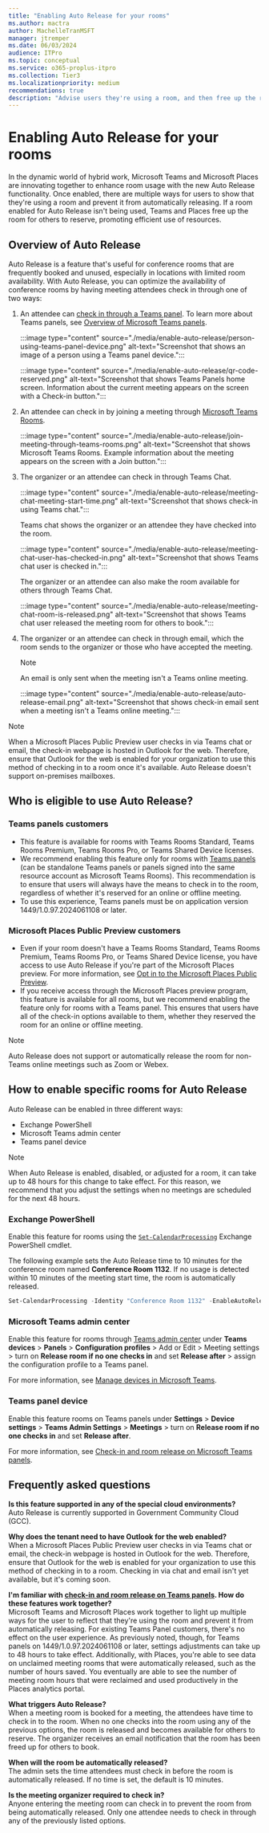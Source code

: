 ```yaml
---
title: "Enabling Auto Release for your rooms"
ms.author: mactra
author: MachelleTranMSFT
manager: jtremper
ms.date: 06/03/2024
audience: ITPro
ms.topic: conceptual
ms.service: o365-proplus-itpro
ms.collection: Tier3
ms.localizationpriority: medium
recommendations: true
description: "Advise users they're using a room, and then free up the room for use by others if no current users are detected."
---
```


# Enabling Auto Release for your rooms

In the dynamic world of hybrid work, Microsoft Teams and Microsoft Places are innovating together to enhance room usage with the new Auto Release functionality. Once enabled, there are multiple ways for users to show that they're using a room and prevent it from automatically releasing. If a room enabled for Auto Release isn't  being used, Teams and Places free up the room for others to reserve, promoting efficient use of resources.

## Overview of Auto Release

Auto Release is a feature that's useful for conference rooms that are frequently booked and unused, especially in locations with limited room availability. With Auto Release, you can optimize the availability of conference rooms by having meeting attendees check in through one of two ways:

1. An attendee can [check in through a Teams panel](/microsoftteams/devices/check-in-and-room-release). To learn more about Teams panels, see [Overview of Microsoft Teams panels](/microsoftteams/devices/overview-teams-panels).

   :::image type="content" source="./media/enable-auto-release/person-using-teams-panel-device.png" alt-text="Screenshot that shows an image of a person using a Teams panel device.":::

   :::image type="content" source="./media/enable-auto-release/qr-code-reserved.png" alt-text="Screenshot that shows Teams Panels home screen. Information about the current meeting appears on the screen with a Check-in button.":::

1. An attendee can check in by joining a meeting through [Microsoft Teams Rooms](/microsoftteams/rooms/).

   :::image type="content" source="./media/enable-auto-release/join-meeting-through-teams-rooms.png" alt-text="Screenshot that shows Microsoft Teams Rooms. Example information about the meeting appears on the screen with a Join button.":::

1. The organizer or an attendee can check in through Teams Chat.

   :::image type="content" source="./media/enable-auto-release/meeting-chat-meeting-start-time.png" alt-text="Screenshot that shows check-in using Teams chat.":::

   Teams chat shows the organizer or an attendee they have checked into the room.

   :::image type="content" source="./media/enable-auto-release/meeting-chat-user-has-checked-in.png" alt-text="Screenshot that shows Teams chat user is checked in.":::

   The organizer or an attendee can also make the room available for others through Teams Chat.

   :::image type="content" source="./media/enable-auto-release/meeting-chat-room-is-released.png" alt-text="Screenshot that shows Teams chat user released the meeting room for others to book.":::

1. The organizer or an attendee can check in through email, which the room sends to the organizer or those who have accepted the meeting.

   > [!NOTE]
   > An email is only sent when the meeting isn't a Teams online meeting.

   :::image type="content" source="./media/enable-auto-release/auto-release-email.png" alt-text="Screenshot that shows check-in email sent when a meeting isn't a Teams online meeting.":::

> [!NOTE]
> When a Microsoft Places Public Preview user checks in via Teams chat or email, the check-in webpage is hosted in Outlook for the web. Therefore, ensure that Outlook for the web is enabled for your organization to use this method of checking in to a room once it's available. Auto Release doesn't support on-premises mailboxes.

## Who is eligible to use Auto Release?

### Teams panels customers

- This feature is available for rooms with Teams Rooms Standard, Teams Rooms Premium, Teams Rooms Pro, or Teams Shared Device licenses.
- We recommend enabling this feature only for rooms with [Teams panels](/microsoftteams/devices/check-in-and-room-release) (can be standalone Teams panels or panels signed into the same resource account as Microsoft Teams Rooms). This recommendation is to ensure that users will always have the means to check in to the room, regardless of whether it's reserved for an online or offline meeting.
- To use this experience, Teams panels must be on application version 1449/1.0.97.2024061108 or later.

### Microsoft Places Public Preview customers

- Even if your room doesn't have a Teams Rooms Standard, Teams Rooms Premium, Teams Rooms Pro, or Teams Shared Device license, you have access to use Auto Release if you're part of the Microsoft Places preview. For more information, see [Opt in to the Microsoft Places Public Preview](opt-in-places-preview.md).
- If you receive access through the Microsoft Places preview program, this feature is available for all rooms, but we recommend enabling the feature only for rooms with a Teams panel. This ensures that users have all of the check-in options available to them, whether they reserved the room for an online or offline meeting.

> [!NOTE]
> Auto Release does not support or automatically release the room for non-Teams online meetings such as Zoom or Webex.

## How to enable specific rooms for Auto Release

Auto Release can be enabled in three different ways:

- Exchange PowerShell
- Microsoft Teams admin center
- Teams panel device

> [!NOTE]
> When Auto Release is enabled, disabled, or adjusted for a room, it can take up to 48 hours for this change to take effect. For this reason, we recommend that you adjust the settings when no meetings are scheduled for the next 48 hours.

### Exchange PowerShell

Enable this feature for rooms using the [`Set-CalendarProcessing`](/powershell/module/exchange/set-calendarprocessing?view=exchange-ps&preserve-view=true) Exchange PowerShell cmdlet.

The following example sets the Auto Release time to 10 minutes for the conference room named **Conference Room 1132**. If no usage is detected within 10 minutes of the meeting start time, the room is automatically released.

```powershell
Set-CalendarProcessing -Identity "Conference Room 1132" -EnableAutoRelease $true -PostReservationMaxClaimTimeInMinutes 10
```

### Microsoft Teams admin center

Enable this feature for rooms through [Teams admin center](https://admin.teams.microsoft.com/) under **Teams devices** > **Panels** > **Configuration profiles** > Add or Edit > Meeting settings > turn on **Release room if no one checks in** and set **Release after** > assign the configuration profile to a Teams panel.

For more information, see [Manage devices in Microsoft Teams](/microsoftteams/devices/device-management).

### Teams panel device

Enable this feature rooms on Teams panels under **Settings** > **Device settings** > **Teams Admin Settings** > **Meetings** > turn on **Release room if no one checks in** and set **Release after**.

For more information, see [Check-in and room release on Microsoft Teams panels](/microsoftteams/devices/check-in-and-room-release).

## Frequently asked questions

**Is this feature supported in any of the special cloud environments?**  
Auto Release is currently supported in Government Community Cloud (GCC).

**Why does the tenant need to have Outlook for the web enabled?**  
When a Microsoft Places Public Preview user checks in via Teams chat or email, the check-in webpage is hosted in Outlook for the web. Therefore, ensure that Outlook for the web is enabled for your organization to use this method of checking in to a room. Checking in via chat and email isn't yet available, but it's coming soon.

**I'm familiar with [check-in and room release on Teams panels](/microsoftteams/devices/check-in-and-room-release). How do these features work together?**  
Microsoft Teams and Microsoft Places work together to light up multiple ways for the user to reflect that they're using the room and prevent it from automatically releasing. For existing Teams Panel customers, there's no effect on the user experience. As previously noted, though, for Teams panels on 1449/1.0.97.2024061108 or later, settings adjustments can take up to 48 hours to take effect. Additionally, with Places, you're able to see data on unclaimed meeting rooms that were automatically released, such as the number of hours saved. You eventually are able to see the number of meeting room hours that were reclaimed and used productively in the Places analytics portal.  

**What triggers Auto Release?**  
When a meeting room is booked for a meeting, the attendees have time to check in to the room. When no one checks into the room using any of the previous options, the room is released and becomes available for others to reserve. The organizer receives an email notification that the room has been freed up for others to book.

**When will the room be automatically released?**  
The admin sets the time attendees must check in before the room is automatically released. If no time is set, the default is 10 minutes.

**Is the meeting organizer required to check in?**  
Anyone entering the meeting room can check in to prevent the room from being automatically released. Only one attendee needs to check in through any of the previously listed options.  

